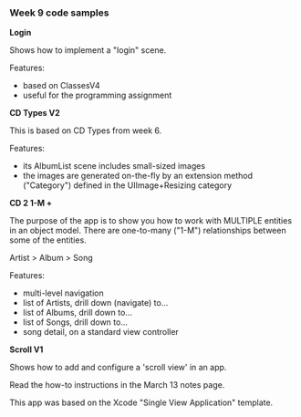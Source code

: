 ### Week 9 code samples

**Login**

Shows how to implement a "login" scene.

Features:
- based on ClassesV4
- useful for the programming assignment

**CD Types V2**

This is based on CD Types from week 6.

Features:
- its AlbumList scene includes small-sized images
- the images are generated on-the-fly by an extension method ("Category") defined in the UIImage+Resizing category

**CD 2 1-M +**

The purpose of the app is to show you how to work with MULTIPLE entities in an object model.
There are one-to-many ("1-M") relationships between some of the entities.

Artist > Album > Song

Features:
- multi-level navigation
- list of Artists, drill down (navigate) to...
- list of Albums, drill down to...
- list of Songs, drill down to...
- song detail, on a standard view controller

**Scroll V1**

Shows how to add and configure a 'scroll view' in an app.

Read the how-to instructions in the March 13 notes page.  

This app was based on the Xcode "Single View Application" template.

